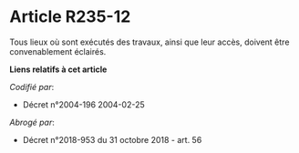 # Article R235-12

Tous lieux où sont exécutés des travaux, ainsi que leur accès, doivent être convenablement éclairés.

**Liens relatifs à cet article**

_Codifié par_:

  - Décret n°2004-196 2004-02-25

_Abrogé par_:

  - Décret n°2018-953 du 31 octobre 2018 - art. 56
